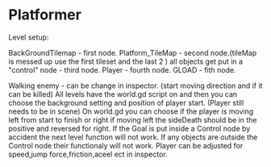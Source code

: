 # Platformer

Level setup:

BackGroundTilemap - first node.
Platform_TileMap - second node.(tileMap is messed up use the first tileset and the last 2 )
all objects get put in a "control" node  - third node.
Player - fourth node.
GLOAD - fith node.

Walking enemy - can be change in inspector. (start moving direction and if it can be killed)
All levels have the world.gd script on and then you can choose the background setting and position of player start. (Player still needs to be in scene)
On world.gd you can choose if the player is moving left from start to finish or right if moving left the sideDeath should be in the positive and reversed for right.
If the Goal is put inside a Control node by accident the next level function will not work.
If any objects are outside the Control node their functionaly will not work.
Player can be adjusted for speed,jump force,friction,aceel ect in inspector.
